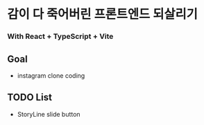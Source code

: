 

# 감이 다 죽어버린 프론트엔드 되살리기

### With React + TypeScript + Vite

## Goal
- instagram clone coding

## TODO List
- StoryLine slide button